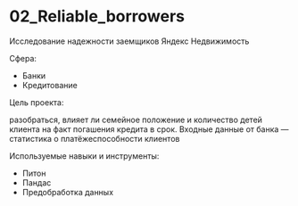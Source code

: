 # 02_Reliable_borrowers
Исследование надежности заемщиков Яндекс Недвижимость

Сфера:

- Банки
- Кредитование

Цель проекта:

разобраться, влияет ли семейное положение и количество детей клиента на факт погашения кредита в срок. Входные данные от банка — статистика о платёжеспособности клиентов

Используемые навыки и инструменты:

- Питон
- Пандас
- Предобработка данных
